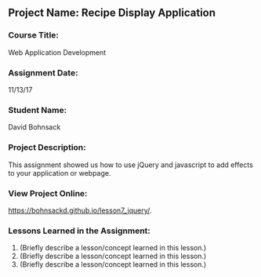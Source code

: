 ## Project Name:  Recipe Display Application

### Course Title:
Web Application Development

### Assignment Date:  
11/13/17

### Student Name:  
David Bohnsack

### Project Description:
This assignment showed us how to use jQuery and javascript to add effects to your application or webpage.

### View Project Online:
https://bohnsackd.github.io/lesson7_jquery/.

### Lessons Learned in the Assignment:
1. (Briefly describe a lesson/concept learned in this lesson.)
2. (Briefly describe a lesson/concept learned in this lesson.)
3. (Briefly describe a lesson/concept learned in this lesson.)

